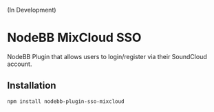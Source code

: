 (In Development)

# NodeBB MixCloud SSO

NodeBB Plugin that allows users to login/register via their SoundCloud account.

## Installation

    npm install nodebb-plugin-sso-mixcloud